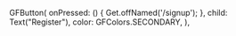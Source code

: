  GFButton(
                  onPressed: () {
                    Get.offNamed('/signup');
                  },
                  child: Text("Register"),
                  color: GFColors.SECONDARY,
                ),